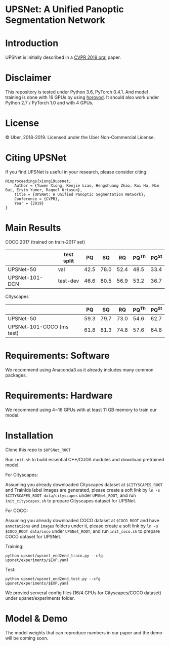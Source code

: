 # UPSNet: A Unified Panoptic Segmentation Network

# Introduction
UPSNet is initially described in a [CVPR 2019 oral](https://arxiv.org/abs/1901.03784) paper.




# Disclaimer

This repository is tested under Python 3.6, PyTorch 0.4.1. And model training is done with 16 GPUs by using [horovod](https://github.com/horovod/horovod). It should also work under Python 2.7 / PyTorch 1.0 and with 4 GPUs.

# License
© Uber, 2018-2019. Licensed under the Uber Non-Commercial License.

# Citing UPSNet

If you find UPSNet is useful in your research, please consider citing:
```
@inproceedings{xiong19upsnet,
    Author = {Yuwen Xiong, Renjie Liao, Hengshuang Zhao, Rui Hu, Min Bai, Ersin Yumer, Raquel Urtasun},
    Title = {UPSNet: A Unified Panoptic Segmentation Network},
    Conference = {CVPR},
    Year = {2019}
}
```


# Main Results

COCO 2017 (trained on train-2017 set)

|                | test split | PQ   | SQ   | RQ   | PQ<sup>Th</sup> | PQ<sup>St</sup> |
|----------------|------------|------|------|------|-----------------|-----------------|
| UPSNet-50      | val        | 42.5 | 78.0 | 52.4 | 48.5            | 33.4            |
| UPSNet-101-DCN | test-dev   | 46.6 | 80.5 | 56.9 | 53.2            | 36.7            |

Cityscapes

|                | PQ   | SQ   | RQ   | PQ<sup>Th</sup> | PQ<sup>St</sup> |
|----------------|------|------|------|-----------------|-----------------|
| UPSNet-50      | 59.3 | 79.7 | 73.0 | 54.6            | 62.7            |
| UPSNet-101-COCO (ms test) | 61.8 | 81.3 | 74.8 | 57.6 | 64.8 |

# Requirements: Software

We recommend using Anaconda3 as it already includes many common packages.


# Requirements: Hardware

We recommend using 4~16 GPUs with at least 11 GB memory to train our model.

# Installation

Clone this repo to `$UPSNet_ROOT`

Run `init.sh` to build essential C++/CUDA modules and download pretrained model.

For Cityscapes:

Assuming you already downloaded Cityscapes dataset at `$CITYSCAPES_ROOT` and TrainIds label images are generated, please create a soft link by `ln -s $CITYSCAPES_ROOT data/cityscapes` under `UPSNet_ROOT`, and run `init_cityscapes.sh` to prepare Cityscapes dataset for UPSNet.

For COCO:

Assuming you already downloaded COCO dataset at `$COCO_ROOT` and have `annotations` and `images` folders under it, please create a soft link by `ln -s $COCO_ROOT data/coco` under `UPSNet_ROOT`, and run `init_coco.sh` to prepare COCO dataset for UPSNet.

Training:

`python upsnet/upsnet_end2end_train.py --cfg upsnet/experiments/$EXP.yaml`

Test:

`python upsnet/upsnet_end2end_test.py --cfg upsnet/experiments/$EXP.yaml`

We provied serveral config files (16/4 GPUs for Cityscapes/COCO dataset) under upsnet/experiments folder.

# Model & Demo

The model weights that can reproduce numbers in our paper and the demo will be coming soon.


